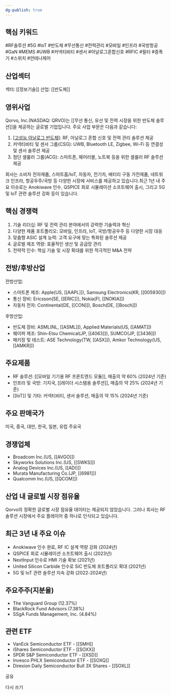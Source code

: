 ```yaml
---
dg-publish: true
---
```

## 핵심 키워드

#RF솔루션 #5G #IoT #반도체 #무선통신 #전력관리 #모바일 #인프라 #국방항공 #GaN #MEMS #UWB #커넥티비티 #센서 #아날로그혼합신호 #RFIC #필터 #증폭기 #스위치 #안테나제어

## 산업섹터

섹터: [[정보기술]]
산업: [[반도체]]

## 영위사업

Qorvo, Inc.(NASDAQ: QRVO)는 [[무선 통신, 유선 및 전력 시장을 위한 반도체 솔루션]]을 제공하는 글로벌 기업입니다. 주요 사업 부문은 다음과 같습니다:

1. [[고성능 아날로그 반도체]](HPA): RF, 아날로그 혼합 신호 및 전력 관리 솔루션 제공
2. 커넥티비티 및 센서 그룹(CSG): UWB, Bluetooth LE, Zigbee, Wi-Fi 등 연결성 및 센서 솔루션 제공
3. 첨단 셀룰러 그룹(ACG): 스마트폰, 웨어러블, 노트북 등을 위한 셀룰러 RF 솔루션 제공

회사는 소비자 전자제품, 스마트홈/IoT, 자동차, 전기차, 배터리 구동 가전제품, 네트워크 인프라, 항공우주/국방 등 다양한 시장에 서비스를 제공하고 있습니다.최근 1년 내 주요 이슈로는 Anokiwave 인수, QSPICE 회로 시뮬레이션 소프트웨어 출시, 그리고 5G 및 IoT 관련 솔루션 강화 등이 있습니다.

## 핵심 경쟁력

1. 기술 리더십: RF 및 전력 관리 분야에서의 강력한 기술력과 혁신
2. 다양한 제품 포트폴리오: 모바일, 인프라, IoT, 국방/항공우주 등 다양한 시장 대응
3. 맞춤형 ASIC 설계 능력: 고객 요구에 맞는 특화된 솔루션 제공
4. 글로벌 제조 역량: 효율적인 생산 및 공급망 관리
5. 전략적 인수: 핵심 기술 및 시장 확대를 위한 적극적인 M&A 전략

## 전방/후방산업

전방산업:

- 스마트폰 제조: Apple(US, [[AAPL]]), Samsung Electronics(KR, [[005930]])
- 통신 장비: Ericsson(SE, [[ERIC]]), Nokia(FI, [[NOKIA]])
- 자동차 전자: Continental(DE, [[CON]]), Bosch(DE, [[Bosch]])

후방산업:

- 반도체 장비: ASML(NL, [[ASML]]), Applied Materials(US, [[AMAT]])
- 웨이퍼 제조: Shin-Etsu Chemical(JP, [[4063]]), SUMCO(JP, [[3436]])
- 패키징 및 테스트: ASE Technology(TW, [[ASX]]), Amkor Technology(US, [[AMKR]])

## 주요제품

- RF 솔루션: [[모바일 기기용 RF 프론트엔드 모듈]], 매출의 약 60% (2024년 기준)
- 인프라 및 국방: 기지국, [[레이더 시스템용 솔루션]], 매출의 약 25% (2024년 기준)
- [[IoT]] 및 기타: 커넥티비티, 센서 솔루션, 매출의 약 15% (2024년 기준)

## 주요 판매국가

미국, 중국, 대만, 한국, 일본, 유럽 주요국

## 경쟁업체

- Broadcom Inc.(US, [[AVGO]])
- Skyworks Solutions Inc.(US, [[SWKS]])
- Analog Devices Inc.(US, [[ADI]])
- Murata Manufacturing Co.(JP, [[6981]])
- Qualcomm Inc.(US, [[QCOM]])

## 산업 내 글로벌 시장 점유율

Qorvo의 정확한 글로벌 시장 점유율 데이터는 제공되지 않았습니다. 그러나 회사는 RF 솔루션 시장에서 주요 플레이어 중 하나로 인식되고 있습니다.

## 최근 3년 내 주요 이슈

- Anokiwave 인수 완료, RF IC 설계 역량 강화 (2024년)
- QSPICE 회로 시뮬레이션 소프트웨어 출시 (2023년)
- NextInput 인수로 HMI 기술 확보 (2021년)
- United Silicon Carbide 인수로 SiC 반도체 포트폴리오 확대 (2021년)
- 5G 및 IoT 관련 솔루션 지속 강화 (2022-2024년)

## 주요주주(지분율)

- The Vanguard Group (12.37%)
- BlackRock Fund Advisors (7.38%)
- SSgA Funds Management, Inc. (4.84%)

## 관련 ETF

- VanEck Semiconductor ETF - [[SMH]]
- iShares Semiconductor ETF - [[SOXX]]
- SPDR S&P Semiconductor ETF - [[XSD]]
- Invesco PHLX Semiconductor ETF - [[SOXQ]]
- Direxion Daily Semiconductor Bull 3X Shares - [[SOXL]]

공유

다시 쓰기